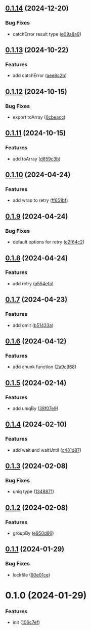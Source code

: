 

## [0.1.14](https://git.outloud.dev/outloud/libraries/utils/compare/v0.1.13...v0.1.14) (2024-12-20)


### Bug Fixes

* catchError result type ([e09a8a9](https://git.outloud.dev/outloud/libraries/utils/commits/e09a8a95610e2fbcd71323f56961ede07b93bc97))

## [0.1.13](https://git.outloud.dev/outloud/libraries/utils/compare/v0.1.12...v0.1.13) (2024-10-22)


### Features

* add catchError ([aee8c2b](https://git.outloud.dev/outloud/libraries/utils/commits/aee8c2b4555be41e7895387a6b54698e19dcd478))

## [0.1.12](https://git.outloud.dev/outloud/libraries/utils/compare/v0.1.11...v0.1.12) (2024-10-15)


### Bug Fixes

* export toArray ([0cbeacc](https://git.outloud.dev/outloud/libraries/utils/commits/0cbeaccaef24b877265c794260d4af02d2031f5a))

## [0.1.11](https://git.outloud.dev/outloud/libraries/utils/compare/v0.1.10...v0.1.11) (2024-10-15)


### Features

* add toArray ([d659c3b](https://git.outloud.dev/outloud/libraries/utils/commits/d659c3b58b051a337d17dcf27bf09430f789fa87))

## [0.1.10](https://git.outloud.dev/outloud/libraries/utils/compare/v0.1.9...v0.1.10) (2024-04-24)


### Features

* add wrap to retry ([ff651bf](https://git.outloud.dev/outloud/libraries/utils/commits/ff651bfbb0975c69df503cfab1634983ca01e62f))

## [0.1.9](https://git.outloud.dev/outloud/libraries/utils/compare/v0.1.8...v0.1.9) (2024-04-24)


### Bug Fixes

* default options for retry ([c2f64c2](https://git.outloud.dev/outloud/libraries/utils/commits/c2f64c2645af9f4242aa64a65efd7530a035dbd2))

## [0.1.8](https://git.outloud.dev/outloud/libraries/utils/compare/v0.1.7...v0.1.8) (2024-04-24)


### Features

* add retry ([a554efa](https://git.outloud.dev/outloud/libraries/utils/commits/a554efa502ba2468d205d8c276495407dc6ee3b1))

## [0.1.7](https://git.outloud.dev/outloud/libraries/utils/compare/v0.1.6...v0.1.7) (2024-04-23)


### Features

* add omit ([b51433a](https://git.outloud.dev/outloud/libraries/utils/commits/b51433a2daf9197a89249e0dba5fa826c5cef04e))

## [0.1.6](https://git.outloud.dev/outloud/libraries/utils/compare/v0.1.5...v0.1.6) (2024-04-12)


### Features

* add chunk function ([2a9c968](https://git.outloud.dev/outloud/libraries/utils/commits/2a9c96810c8a628abc5b19cd809baafd28ed86d8))

## [0.1.5](https://git.outloud.dev/outloud/libraries/utils/compare/v0.1.4...v0.1.5) (2024-02-14)


### Features

* add uniqBy ([38f07e9](https://git.outloud.dev/outloud/libraries/utils/commits/38f07e95c72509d2091994a77a9f4eae5a042e40))

## [0.1.4](https://git.outloud.dev/outloud/libraries/utils/compare/v0.1.3...v0.1.4) (2024-02-10)


### Features

* add wait and waitUntil ([c481d87](https://git.outloud.dev/outloud/libraries/utils/commits/c481d8791f6939d0fb5f2d4e5985f9aade25a971))

## [0.1.3](https://git.outloud.dev/outloud/libraries/utils/compare/v0.1.2...v0.1.3) (2024-02-08)


### Bug Fixes

* uniq type ([1348871](https://git.outloud.dev/outloud/libraries/utils/commits/1348871f7b8c0807545a53dc236aba4d9a3c7de7))

## [0.1.2](https://git.outloud.dev/outloud/libraries/utils/compare/v0.1.1...v0.1.2) (2024-02-08)


### Features

* groupBy ([e950d86](https://git.outloud.dev/outloud/libraries/utils/commits/e950d86c00814bacd5804e182f98111722638e71))

## [0.1.1](https://git.outloud.dev/outloud/libraries/utils/compare/v0.1.0...v0.1.1) (2024-01-29)


### Bug Fixes

* lockfile ([90e01ce](https://git.outloud.dev/outloud/libraries/utils/commits/90e01ce1fdbcb2bf0c517c7b18e256b805604c64))

# 0.1.0 (2024-01-29)


### Features

* init ([106c7ef](https://git.outloud.dev/outloud/libraries/utils/commits/106c7efa979a91e6e9fdf8b942e187e411ea1a48))